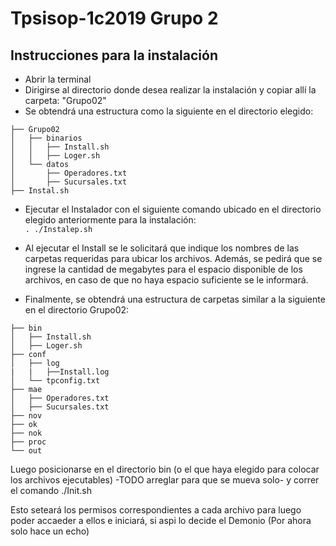 # Tpsisop-1c2019 Grupo 2

## Instrucciones para la instalación

- Abrir la terminal
- Dirigirse al directorio donde desea realizar la instalación y copiar allí la carpeta: "Grupo02"
- Se obtendrá una estructura como la siguiente en el directorio elegido:

```
├── Grupo02
│   ├── binarios
│   │   ├── Install.sh
│   │   ├── Loger.sh
│   └── datos
│       ├── Operadores.txt
│       ├── Sucursales.txt
├── Instal.sh
```

- Ejecutar el Instalador con el siguiente comando ubicado en el directorio elegido anteriormente para la instalación:  
  ` . ./Instalep.sh `
- Al ejecutar el Install se le solicitará que indique los nombres de las carpetas requeridas para ubicar los archivos. Además, se pedirá que se ingrese la cantidad de megabytes para el espacio disponible de los archivos, en caso de que no haya espacio suficiente se le informará.

- Finalmente, se obtendrá una estructura de carpetas similar a la siguiente en el directorio Grupo02:

```
├── bin
│   ├── Install.sh
│   ├── Loger.sh
├── conf
│   ├── log
|	|	├──Install.log
│   └── tpconfig.txt
├── mae
│   ├── Operadores.txt
│   ├── Sucursales.txt
├── nov
├── ok
├── nok
├── proc
└── out

```

Luego posicionarse en el directorio bin (o el que haya elegido para colocar los archivos ejecutables) -TODO arreglar para que se mueva solo- y correr el comando ./Init.sh

Esto seteará los permisos correspondientes a cada archivo para luego poder accaeder a ellos e iniciará, si aspi lo decide el Demonio (Por ahora solo hace un echo)

